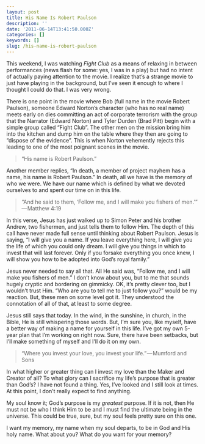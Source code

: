```yaml
---
layout: post
title: His Name Is Robert Paulson
description: ''
date: '2011-06-14T13:41:50.000Z'
categories: []
keywords: []
slug: /his-name-is-robert-paulson
---
```


This weekend, I was watching _Fight Club_ as a means of relaxing in between performances (news flash for some: yes, I was in a play) but had no intent of actually paying attention to the movie. I realize that’s a strange movie to just have playing in the background, but I’ve seen it enough to where I thought I could do that. I was very wrong.

There is one point in the movie where Bob (full name in the movie Robert Paulson), someone Edward Norton’s character (who has no real name) meets early on dies committing an act of corporate terrorism with the group that the Narrator (Edward Norton) and Tyler Durden (Brad Pitt) begin with a simple group called “Fight Club”. The other men on the mission bring him into the kitchen and dump him on the table where they then are going to “dispose of the evidence”. This is when Norton vehemently rejects this leading to one of the most poignant scenes in the movie.

> “His name is Robert Paulson.”

Another member replies, “In death, a member of project mayhem has a name, his name is Robert Paulson.” In death, all we have is the memory of who we were. We have our name which is defined by what we devoted ourselves to and spent our time on in this life.

> “And he said to them, ‘Follow me, and I will make you fishers of men.’” — Matthew 4:19

In this verse, Jesus has just walked up to Simon Peter and his brother Andrew, two fishermen, and just tells them to follow Him. The depth of this call have never made full sense until thinking about Robert Paulson. Jesus is saying, “I will give you a name. If you leave everything here, I will give you the life of which you could only dream. I will give you things in which to invest that will last forever. Only if you forsake everything you once knew, I will show you how to be adopted into God’s royal family.”

Jesus never needed to say all that. All He said was, “Follow me, and I will make you fishers of men.” I don’t know about you, but to me that sounds hugely cryptic and bordering on gimmicky. OK, it’s pretty clever too, but I wouldn’t trust Him. “Who are you to tell me to just follow you?” would be my reaction. But, these men on some level got it. They understood the connotation of all of that, at least to some degree.

Jesus still says that today. In the wind, in the sunshine, in church, in the Bible, He is still whispering those words. But, I’m sure you, like myself, have a better way of making a name for yourself in this life. I’ve got my own 5-year plan that I’m working on right now. Sure, there have been setbacks, but I’ll make something of myself and I’ll do it on my own.

> “Where you invest your love, you invest your life.” — Mumford and Sons

In what higher or greater thing can I invest my love than the Maker and Creator of all? To what glory can I sacrifice my life’s purpose that is greater than God’s? I have not found a thing. Yes, I’ve looked and I still look at times. At this point, I don’t really expect to find anything.

My soul know it; God’s purpose is my _greatest_ purpose. If it is not, then He must not be who I think Him to be and I must find the ultimate being in the universe. This could be true, sure, but my soul feels pretty sure on this one.

I want my memory, my name when my soul departs, to be in God and His holy name. What about you? What do you want for your memory?